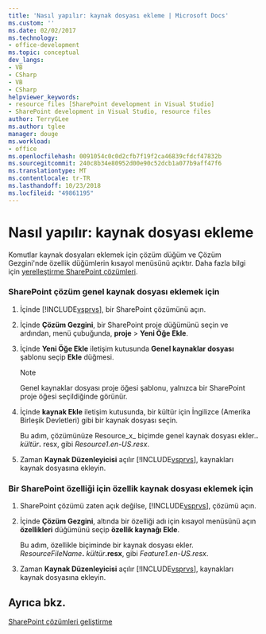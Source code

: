 ```yaml
---
title: 'Nasıl yapılır: kaynak dosyası ekleme | Microsoft Docs'
ms.custom: ''
ms.date: 02/02/2017
ms.technology:
- office-development
ms.topic: conceptual
dev_langs:
- VB
- CSharp
- VB
- CSharp
helpviewer_keywords:
- resource files [SharePoint development in Visual Studio]
- SharePoint development in Visual Studio, resource files
author: TerryGLee
ms.author: tglee
manager: douge
ms.workload:
- office
ms.openlocfilehash: 0091054c0c0d2cfb7f19f2ca46839cfdcf47832b
ms.sourcegitcommit: 240c8b34e80952d00e90c52dcb1a077b9aff47f6
ms.translationtype: MT
ms.contentlocale: tr-TR
ms.lasthandoff: 10/23/2018
ms.locfileid: "49861195"
---
```

# <a name="how-to-add-a-resource-file"></a>Nasıl yapılır: kaynak dosyası ekleme
  Komutlar kaynak dosyaları eklemek için çözüm düğüm ve Çözüm Gezgini'nde özellik düğümlerin kısayol menüsünü açıktır. Daha fazla bilgi için [yerelleştirme SharePoint çözümleri](../sharepoint/localizing-sharepoint-solutions.md).  
  
### <a name="to-add-a-global-resource-file-to-a-sharepoint-solution"></a>SharePoint çözüm genel kaynak dosyası eklemek için  
  
1. İçinde [!INCLUDE[vsprvs](../sharepoint/includes/vsprvs-md.md)], bir SharePoint çözümünü açın.  
  
2. İçinde **Çözüm Gezgini**, bir SharePoint proje düğümünü seçin ve ardından, menü çubuğunda, **proje** > **Yeni Öğe Ekle**.  
  
3. İçinde **Yeni Öğe Ekle** iletişim kutusunda **Genel kaynaklar dosyası** şablonu seçip **Ekle** düğmesi.  
  
   > [!NOTE]  
   >  Genel kaynaklar dosyası proje öğesi şablonu, yalnızca bir SharePoint proje öğesi seçildiğinde görünür.  
  
4. İçinde **kaynak Ekle** iletişim kutusunda, bir kültür için İngilizce (Amerika Birleşik Devletleri) gibi bir kaynak dosyası seçin.  
  
    Bu adım, çözümünüze Resource_x_ biçimde genel kaynak dosyası ekler.**.** <em>kültür</em><strong>.</strong> resx, gibi *Resource1.en-US.resx*.  
  
5. Zaman **Kaynak Düzenleyicisi** açılır [!INCLUDE[vsprvs](../sharepoint/includes/vsprvs-md.md)], kaynakları kaynak dosyasına ekleyin.  
  
### <a name="to-add-a-feature-resource-file-to-a-sharepoint-feature"></a>Bir SharePoint özelliği için özellik kaynak dosyası eklemek için  
  
1.  SharePoint çözümü zaten açık değilse, [!INCLUDE[vsprvs](../sharepoint/includes/vsprvs-md.md)], çözümü açın.  
  
2.  İçinde **Çözüm Gezgini**, altında bir özelliği adı için kısayol menüsünü açın **özellikleri** düğümünü seçip **özellik kaynağı Ekle**.  
  
     Bu adım, özellikle biçiminde bir kaynak dosyası ekler. _ResourceFileName_**.** _kültür_**.resx**, gibi *Feature1.en-US.resx*.  
  
3.  Zaman **Kaynak Düzenleyicisi** açılır [!INCLUDE[vsprvs](../sharepoint/includes/vsprvs-md.md)], kaynakları kaynak dosyasına ekleyin.  
  
## <a name="see-also"></a>Ayrıca bkz.
 [SharePoint çözümleri geliştirme](../sharepoint/developing-sharepoint-solutions.md)  
  
 
